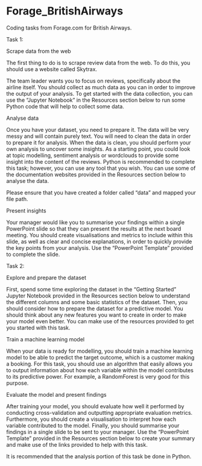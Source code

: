 # Forage_BritishAirways
Coding tasks from Forage.com for British Airways.

Task 1:

Scrape data from the web

The first thing to do is to scrape review data from the web. To do this, you should use a website called Skytrax.

The team leader wants you to focus on reviews, specifically about the airline itself. You should collect as much data as you can in order to improve the output of your analysis. To get started with the data collection, you can use the “Jupyter Notebook” in the Resources section below to run some Python code that will help to collect some data. 

Analyse data

Once you have your dataset, you need to prepare it. The data will be very messy and will contain purely text. You will need to clean the data in order to prepare it for analysis. When the data is clean, you should perform your own analysis to uncover some insights. As a starting point, you could look at topic modelling, sentiment analysis or wordclouds to provide some insight into the content of the reviews. Python is recommended to complete this task; however, you can use any tool that you wish. You can use some of the documentation websites provided in the Resources section below to analyse the data.

Please ensure that you have created a folder called “data” and mapped your file path.

Present insights

Your manager would like you to summarise your findings within a single PowerPoint slide so that they can present the results at the next board meeting. You should create visualisations and metrics to include within this slide, as well as clear and concise explanations, in order to quickly provide the key points from your analysis. Use the “PowerPoint Template” provided to complete the slide.


Task 2:

Explore and prepare the dataset

First, spend some time exploring the dataset in the “Getting Started” Jupyter Notebook provided in the Resources section below to understand the different columns and some basic statistics of the dataset. Then, you should consider how to prepare the dataset for a predictive model. You should think about any new features you want to create in order to make your model even better. You can make use of the resources provided to get you started with this task. 

Train a machine learning model

When your data is ready for modelling, you should train a machine learning model to be able to predict the target outcome, which is a customer making a booking. For this task, you should use an algorithm that easily allows you to output information about how each variable within the model contributes to its predictive power. For example, a RandomForest is very good for this purpose.

Evaluate the model and present findings

After training your model, you should evaluate how well it performed by conducting cross-validation and outputting appropriate evaluation metrics. Furthermore, you should create a visualisation to interpret how each variable contributed to the model. Finally, you should summarise your findings in a single slide to be sent to your manager. Use the “PowerPoint Template” provided in the Resources section below to create your summary and make use of the links provided to help with this task.

It is recommended that the analysis portion of this task be done in Python.
